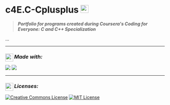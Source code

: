 # c4E.C-Cplusplus <img src="https://media.giphy.com/media/LMt9638dO8dftAjtco/giphy.gif" width="25">
> **_Portfolio for programs created during Coursera's Coding for Everyone: C and C++ Specialization_**

<!--- Description ---> 
...

---

<!--- Development ---> 
### _Made with:_ <img src="https://img.icons8.com/ios/250/FFFFFF/source-code.png" width="25" align="left">
<div>
  <!--- C ---> 
 	<img src="https://img.shields.io/badge/C-00599C?style=for-the-badge&logo=c&logoColor=white">
  <!--- C++ ---> 
 	<img src="https://img.shields.io/badge/C++-00599C?style=for-the-badge&logo=c++&logoColor=white">
</div>

---

<!--- Licenses ---> 
### _Licenses:_ <img src="https://img.icons8.com/ios/250/FFFFFF/info.png" width="25" align="left">
<a rel="license" href="http://creativecommons.org/licenses/by-nc-sa/4.0/"><img alt="Creative Commons License" style="border-width:0" src="https://i.creativecommons.org/l/by-nc-sa/4.0/88x31.png" /></a>
<a rel="license" href="https://opensource.org/licenses/MIT"><img alt="MIT License" src="https://img.shields.io/github/license/Ileriayo/markdown-badges?style=for-the-badge"></a>

